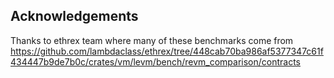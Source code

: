 ## Acknowledgements

Thanks to ethrex team where many of these benchmarks come from https://github.com/lambdaclass/ethrex/tree/448cab70ba986af5377347c61f434447b9de7b0c/crates/vm/levm/bench/revm_comparison/contracts
